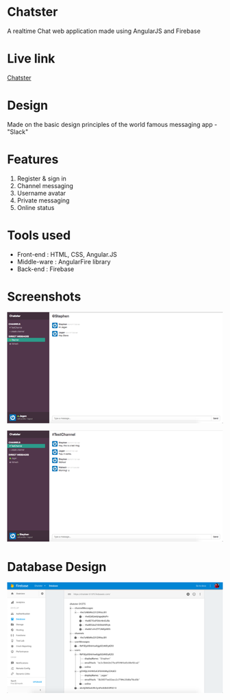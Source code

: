 # Chatster
A realtime Chat web application made using AngularJS and Firebase

# Live link
[Chatster](https://chatster-31375.firebaseapp.com/ "Chatster Application Homepage")

# Design
Made on the basic design principles of the world famous messaging app - "Slack"

# Features
1.  Register & sign in
2.  Channel messaging
3.  Username avatar
4.  Private messaging
5.  Online status

# Tools used
- Front-end : HTML, CSS, Angular.JS
- Middle-ware : AngularFire library
- Back-end : Firebase

# Screenshots

![User Interface - 1](https://github.com/wahidstephen/Chatster/blob/master/ss1.png "User Interface - 1")

![User Interface - 2](https://github.com/wahidstephen/Chatster/blob/master/ss2.png "User Interface - 2")

# Database Design

![Database Structure](https://github.com/wahidstephen/Chatster/blob/master/ss3.png "Realtime DB")
